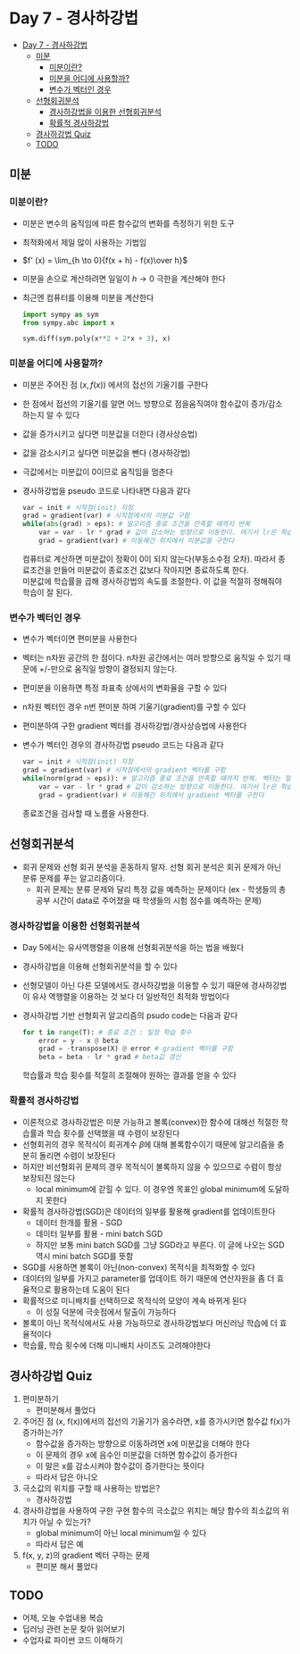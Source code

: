 # Day 7 - 경사하강법

- [Day 7 - 경사하강법](#day-7---경사하강법)
  - [미분](#미분)
    - [미분이란?](#미분이란)
    - [미분을 어디에 사용할까?](#미분을-어디에-사용할까)
    - [변수가 벡터인 경우](#변수가-벡터인-경우)
  - [선형회귀분석](#선형회귀분석)
    - [경사하강법을 이용한 선형회귀분석](#경사하강법을-이용한-선형회귀분석)
    - [확률적 경사하강법](#확률적-경사하강법)
  - [경사하강법 Quiz](#경사하강법-quiz)
  - [TODO](#todo)

## 미분

### 미분이란?

* 미분은 변수의 움직임에 따른 함수값의 변화를 측정하기 위한 도구
* 최적화에서 제일 많이 사용하는 기법임
* $f' (x) = \lim_{h \to 0}{f(x + h) - f(x)\over h}$
* 미분을 손으로 계산하려면 일일이 $h \to 0$ 극한을 계산해야 한다
* 최근엔 컴퓨터를 이용해 미분을 계산한다

    ```Python
    import sympy as sym
    from sympy.abc import x

    sym.diff(sym.poly(x**2 + 2*x + 3), x)
    ```

### 미분을 어디에 사용할까?

* 미분은 주어진 점 $(x, f(x))$ 에서의 접선의 기울기를 구한다
* 한 점에서 접선의 기울기를 알면 어느 방향으로 점을움직여야 함수값이 증가/감소 하는지 알 수 있다
* 값을 증가시키고 싶다면 미분값을 더한다 (경사상승법)
* 값을 감소시키고 싶다면 미분값을 뺀다 (경사하강법)
* 극값에서는 미분값이 0이므로 움직임을 멈춘다
* 경사하강법을 pseudo 코드로 나타내면 다음과 같다


    ```Python
    var = init # 시작점(init) 지정
    grad = gradient(var) # 시작점에서의 미분값 구함
    while(abs(grad) > eps): # 알고리즘 종료 조건을 만족할 때까지 반복
        var = var - lr * grad # 값이 감소하는 방향으로 이동한다. 여기서 lr은 학습률
        grad = gradient(var) # 이동해간 위치에서 미분값을 구한다
    ```

    컴퓨터로 계산하면 미분값이 정확이 0이 되지 않는다(부동소수점 오차). 따라서 종료조건을 만들어 미분값이 종료조건 값보다 작아지면 종료하도록 한다.  
    미분값에 학습률을 곱해 경사하강법의 속도를 조절한다. 이 값을 적절히 정해줘야 학습이 잘 된다.

### 변수가 벡터인 경우

* 변수가 벡터이면 편미분을 사용한다
* 벡터는 n차원 공간의 한 점이다. n차원 공간에서는 여러 방향으로 움직일 수 있기 때문에 +/-만으로 움직일 방향이 결정되지 않는다.
* 편미분을 이용하면 특정 좌표축 상에서의 변화율을 구할 수 있다
* n차원 벡터인 경우 n번 편미분 하여 기울기(gradient)를 구할 수 있다
* 편미분하여 구한 gradient 벡터를 경사하강법/경사상승법에 사용한다
* 변수가 벡터인 경우의 경사하강법 pseudo 코드는 다음과 같다

    ```Python
    var = init # 시작점(init) 지정
    grad = gradient(var) # 시작점에서의 gradient 벡터를 구함
    while(norm(grad > eps)): # 알고리즘 종료 조건을 만족할 때까지 반복. 벡터는 절대값 대신 노름을 이용한다
        var = var - lr * grad # 값이 감소하는 방향으로 이동한다. 여기서 lr은 학습률
        grad = gradient(var) # 이동해간 위치에서 gradient 벡터를 구한다
    ```

    종료조건을 검사할 때 노름을 사용한다.

## 선형회귀분석

* 회귀 문제와 선형 회귀 분석을 혼동하지 말자. 선형 회귀 분석은 회귀 문제가 아닌 분류 문제를 푸는 알고리즘이다.
  * 회귀 문제는 분류 문제와 달리 특정 값을 예측하는 문제이다 (ex - 학생들의 총 공부 시간이 data로 주어졌을 때 학생들의 시험 점수를 예측하는 문제)

### 경사하강법을 이용한 선형회귀분석

* Day 5에서는 유사역행렬을 이용해 선형회귀분석을 하는 법을 배웠다
* 경사하강법을 이용해 선형회귀분석을 할 수 있다
* 선형모델이 아닌 다른 모델에서도 경사하강법을 이용할 수 있기 때문에 경사하강법이 유사 역행렬을 이용하는 것 보다 더 일반적인 최적화 방법이다
* 경사하강법 기반 선형회귀 알고리즘의 psudo code는 다음과 같다

    ```Python
    for t in range(T): # 종료 조건 : 일정 학습 횟수
        error = y - x @ beta
        grad = -transpose(X) @ error # gradient 벡터를 구함
        beta = beta - lr * grad # beta값 갱신
    ```

    학습률과 학습 횟수를 적절히 조절해야 원하는 결과를 얻을 수 있다

### 확률적 경사하강법

* 이론적으로 경사하강법은 미분 가능하고 볼록(convex)한 함수에 대해선 적절한 학습률과 학습 횟수를 선택했을 때 수렴이 보장된다
* 선형회귀의 경우 목적식이 회귀계수 $\beta$에 대해 볼록함수이기 때문에 알고리즘을 충분히 돌리면 수렴이 보장된다
* 하지만 비선형회귀 문제의 경우 목적식이 볼록하지 않을 수 있으므로 수렴이 항상 보장되진 않는다
  * local minimum에 갇힐 수 있다. 이 경우엔 목표인 global minimum에 도달하지 못한다
* 확률적 경사하강법(SGD)은 데이터의 일부를 활용해 gradient를 업데이트한다
  * 데이터 한개를 활용 - SGD
  * 데이터 일부를 활용 - mini batch SGD
  * 하지만 보통 mini batch SGD를 그냥 SGD라고 부른다. 이 글에 나오는 SGD 역시 mini batch SGD를 뜻함
* SGD를 사용하면 볼록이 아닌(non-convex) 목적식을 최적화할 수 있다
* 데이터의 일부를 가지고 parameter를 업데이트 하기 때문에 연산자원을 좀 더 효율적으로 활용하는데 도움이 된다
* 확률적으로 미니배치를 선택하므로 목적식의 모양이 계속 바뀌게 된다
  * 이 성질 덕분에 극솟점에서 탈출이 가능하다
* 볼록이 아닌 목적식에서도 사용 가능하므로 경사하강법보다 머신러닝 학습에 더 효율적이다
* 학습률, 학습 횟수에 더해 미니배치 사이즈도 고려해야한다

## 경사하강법 Quiz

1. 편미분하기 
   * 편미분해서 풀었다
2. 주어진 점 (x, f(x))에서의 접선의 기울기가 음수라면, x를 증가시키면 함수값 f(x)가 증가하는가?
   * 함수값을 증가하는 방향으로 이동하려면 x에 미분값을 더해야 한다
   * 이 문제의 경우 x에 음수인 미분값을 더하면 함수값이 증가한다
   * 이 말은 x를 감소시켜야 함수값이 증가한다는 뜻이다
   * 따라서 답은 아니오
3. 극소값의 위치를 구할 때 사용하는 방법은?
   * 경사하강법
4. 경사하강법을 사용하여 구한 구현 함수의 극소값으 위치는 해당 함수의 최소값의 위치가 아닐 수 있는가?
   * global minimum이 아닌 local minimum일 수 있다
   * 따라서 답은 예
5. f(x, y, z)의 gradient 벡터 구하는 문제
   * 편미분 해서 풀었다

## TODO

* 어제, 오늘 수업내용 복습
* 딥러닝 관련 논문 찾아 읽어보기
* 수업자료 파이썬 코드 이해하기